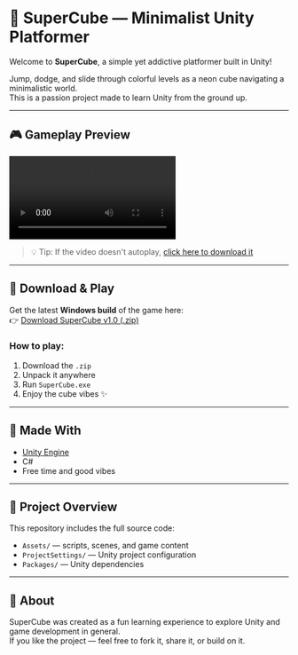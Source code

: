 # 🧊 SuperCube — Minimalist Unity Platformer

Welcome to **SuperCube**, a simple yet addictive platformer built in Unity!

Jump, dodge, and slide through colorful levels as a neon cube navigating a minimalistic world.  
This is a passion project made to learn Unity from the ground up.

---

## 🎮 Gameplay Preview

![Gameplay](https://github.com/Pompas17/SuperCube/raw/main/SuperCube_gameplay.mp4)

> 💡 Tip: If the video doesn't autoplay, [click here to download it](https://github.com/Pompas17/SuperCube/raw/main/SuperCube_gameplay.mp4)

---

## 🚀 Download & Play

Get the latest **Windows build** of the game here:  
👉 [Download SuperCube v1.0 (.zip)](https://github.com/Pompas17/SuperCube/releases/tag/SuperCube)

### How to play:
1. Download the `.zip`
2. Unpack it anywhere
3. Run `SuperCube.exe`
4. Enjoy the cube vibes ✨

---

## 🔧 Made With

- [Unity Engine](https://unity.com/)
- C#
- Free time and good vibes

---

## 📁 Project Overview

This repository includes the full source code:
- `Assets/` — scripts, scenes, and game content
- `ProjectSettings/` — Unity project configuration
- `Packages/` — Unity dependencies

---

## 🙌 About

SuperCube was created as a fun learning experience to explore Unity and game development in general.  
If you like the project — feel free to fork it, share it, or build on it.

